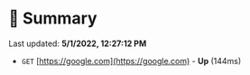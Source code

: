 # 📖 Summary
Last updated: **5/1/2022, 12:27:12 PM**

- `GET` [https://google.com](https://google.com) - **Up** (144ms)
